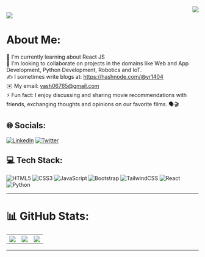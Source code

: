 <div>
  
<div align="right">
  <img src="https://komarev.com/ghpvc/?username=yr1404&style=flat" />
</div>

<div align="left">  
  <img src="https://readme-typing-svg.demolab.com?font=Fira+Code&size=25&pause=1000&color=185788&width=435&lines=Hello%F0%9F%91%8B!+I+am+Yash+%F0%9F%A4%A0" />
</div>

</div>

# About Me:
🔭 I'm currently learning about React JS<br>🤝 I'm looking to collaborate on projects in the domains like Web and App Development, Python Development, Robotics and IoT.<br>✍️ I sometimes write blogs at: https://hashnode.com/@yr1404<br>✉️ My email: yash06765@gmail.com<br>⚡ Fun fact: I enjoy discussing and sharing movie recommendations with friends, exchanging thoughts and opinions on our favorite films. 🗣️🎬


## 🌐 Socials:
[![LinkedIn](https://img.shields.io/badge/LinkedIn-%230077B5.svg?logo=linkedin&logoColor=white)](https://linkedin.com/in/yr1404) [![Twitter](https://img.shields.io/badge/Twitter-%231DA1F2.svg?logo=Twitter&logoColor=white)](https://twitter.com/yr_1404) 

## 💻 Tech Stack:
![HTML5](https://img.shields.io/badge/html5-%23E34F26.svg?style=flat&logo=html5&logoColor=white) ![CSS3](https://img.shields.io/badge/css3-%231572B6.svg?style=flat&logo=css3&logoColor=white) ![JavaScript](https://img.shields.io/badge/javascript-%23323330.svg?style=flat&logo=javascript&logoColor=%23F7DF1E) ![Bootstrap](https://img.shields.io/badge/bootstrap-%23563D7C.svg?style=flat&logo=bootstrap&logoColor=white) ![TailwindCSS](https://img.shields.io/badge/tailwindcss-%2338B2AC.svg?style=flat&logo=tailwind-css&logoColor=white) ![React](https://img.shields.io/badge/react-%2320232a.svg?style=flat&logo=react&logoColor=%2361DAFB) ![Python](https://img.shields.io/badge/python-3670A0?style=flat&logo=python&logoColor=ffdd54)

---

# 📊 GitHub Stats:
<table>
  <tr>
    
  <th>
    <img src="https://github-readme-stats.vercel.app/api?username=yr1404&theme=merko&hide_border=false&include_all_commits=false&count_private=false" />
  </th>
  <th>
    <img src="https://github-readme-streak-stats.herokuapp.com/?user=yr1404&theme=merko&hide_border=false" />
  </th>
  <th>
    <img src="https://github-readme-stats.vercel.app/api/top-langs/?username=yr1404&theme=merko&hide_border=false&include_all_commits=false&count_private=false&layout=compact" />
  </th>
  
  </tr>
</table>
    


---

